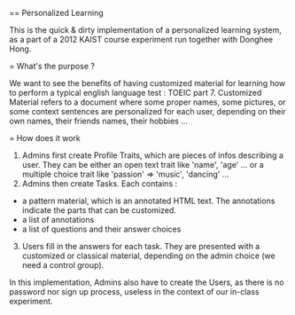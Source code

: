 == Personalized Learning

This is the quick & dirty implementation of a personalized learning system,
as a part of a 2012 KAIST course experiment run together with Donghee Hong.

= What's the purpose ?

We want to see the benefits of having customized material for learning how to
perform a typical english language test : TOEIC part 7.
Customized Material refers to a document where some proper names, some
pictures, or some context sentences are personalized for each user, depending
on their own names, their friends names, their hobbies ...

= How does it work

1. Admins first create Profile Traits, which are pieces of infos describing a
user. They can be either an open text trait like 'name', 'age' ... or a
multiple choice trait like 'passion' => 'music', 'dancing' ...
2. Admins then create Tasks. Each contains :
* a pattern material, which is an annotated HTML text. The annotations indicate
the parts that can be customized.
* a list of annotations
* a list of questions and their answer choices
3. Users fill in the answers for each task. They are presented with a
customized or classical material, depending on the admin choice (we need a
control group).

In this implementation, Admins also have to create the Users, as there is
no password nor sign up process, useless in the context of our in-class
experiment.